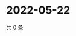 # 2022-05-22

共 0 条

<!-- BEGIN WEIBO -->
<!-- 最后更新时间 Sun May 22 2022 16:15:53 GMT+0800 (China Standard Time) -->

<!-- END WEIBO -->
